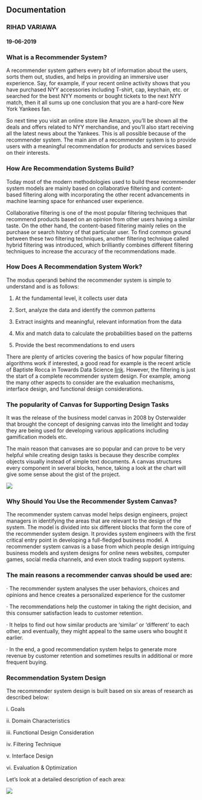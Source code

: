 ## Documentation
### RIHAD VARIAWA
#### 19-06-2019

### What is a Recommender System?

A recommender system gathers every bit of information about the users, sorts them out, studies, and helps in providing an immersive user experience. Say, for example, if your recent online activity shows that you have purchased NYY accessories including T-shirt, cap, keychain, etc. or searched for the best NYY moments or bought tickets to the next NYY match, then it all sums up one conclusion that you are a hard-core New York Yankees fan.

So next time you visit an online store like Amazon, you’ll be shown all the deals and offers related to NYY merchandise, and you’ll also start receiving all the latest news about the Yankees. This is all possible because of the recommender system. The main aim of a recommender system is to provide users with a meaningful recommendation for products and services based on their interests.

### How Are Recommendation Systems Build?

Today most of the modern methodologies used to build these recommender system models are mainly based on collaborative filtering and content-based filtering along with incorporating the other recent advancements in machine learning space for enhanced user experience.

Collaborative filtering is one of the most popular filtering techniques that recommend products based on an opinion from other users having a similar taste. On the other hand, the content-based filtering mainly relies on the purchase or search history of that particular user. To find common ground between these two filtering techniques, another filtering technique called hybrid filtering was introduced, which brilliantly combines different filtering techniques to increase the accuracy of the recommendations made.

### How Does A Recommendation System Work?

The modus operandi behind the recommender system is simple to understand and is as follows:

1. At the fundamental level, it collects user data

2. Sort, analyze the data and identify the common patterns

3. Extract insights and meaningful, relevant information from the data

4. Mix and match data to calculate the probabilities based on the patterns

5. Provide the best recommendations to end users

There are plenty of articles covering the basics of how popular filtering algorithms work if interested, a good read for example is the recent article of Baptiste Rocca in Towards Data Science [link](https://towardsdatascience.com/introduction-to-recommender-systems-6c66cf15ada). However, the filtering is just the start of a complete recommender system design. For example, among the many other aspects to consider are the evaluation mechanisms, interface design, and functional design considerations.

### The popularity of Canvas for Supporting Design Tasks

It was the release of the business model canvas in 2008 by Osterwalder that brought the concept of designing canvas into the limelight and today they are being used for developing various applications including gamification models etc.

The main reason that canvases are so popular and can prove to be very helpful while creating design tasks is because they describe complex objects visually instead of simple text documents. A canvas structures every component in several blocks, hence, taking a look at the chart will give some sense about the gist of the project.

![](Docs/pics/pic.png)

### Why Should You Use the Recommender System Canvas?

The recommender system canvas model helps design engineers, project managers in identifying the areas that are relevant to the design of the system. The model is divided into six different blocks that form the core of the recommender system design. It provides system engineers with the first critical entry point in developing a full-fledged business model. A recommender system canvas is a base from which people design intriguing business models and system designs for online news websites, computer games, social media channels, and even stock trading support systems.

### The main reasons a recommender canvas should be used are:

· The recommender system analyses the user behaviors, choices and opinions and hence creates a personalized experience for the customer

· The recommendations help the customer in taking the right decision, and this consumer satisfaction leads to customer retention.

· It helps to find out how similar products are ‘similar’ or ‘different’ to each other, and eventually, they might appeal to the same users who bought it earlier.

· In the end, a good recommendation system helps to generate more revenue by customer retention and sometimes results in additional or more frequent buying.

### Recommendation System Design

The recommender system design is built based on six areas of research as described below:

i. Goals

ii. Domain Characteristics

iii. Functional Design Consideration

iv. Filtering Technique

v. Interface Design

vi. Evaluation & Optimization

Let’s look at a detailed description of each area:

![](Docs/pics/pic1.png)

